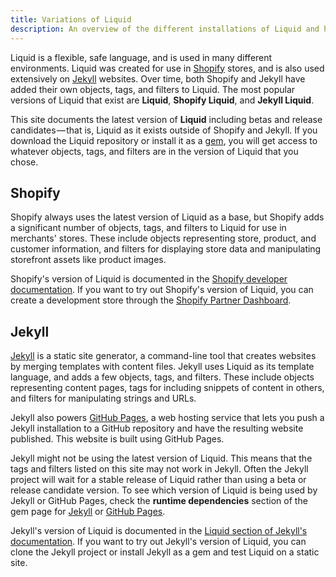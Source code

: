 ```yaml
---
title: Variations of Liquid
description: An overview of the different installations of Liquid and how Liquid can change depending on where you're using it.
---
```


Liquid is a flexible, safe language, and is used in many different environments. Liquid was created for use in [Shopify](https://www.shopify.com) stores, and is also used extensively on [Jekyll](https://jekyllrb.com) websites. Over time, both Shopify and Jekyll have added their own objects, tags, and filters to Liquid. The most popular versions of Liquid that exist are **Liquid**, **Shopify Liquid**, and **Jekyll Liquid**.

This site documents the latest version of **Liquid** including betas and release candidates — that is, Liquid as it exists outside of Shopify and Jekyll. If you download the Liquid repository or install it as a [gem](https://rubygems.org/gems/liquid), you will get access to whatever objects, tags, and filters are in the version of Liquid that you chose.

## Shopify

Shopify always uses the latest version of Liquid as a base, but Shopify adds a significant number of objects, tags, and filters to Liquid for use in merchants' stores. These include objects representing store, product, and customer information, and filters for displaying store data and manipulating storefront assets like product images.

Shopify's version of Liquid is documented in the [Shopify developer documentation](https://shopify.dev/docs/themes/liquid/reference). If you want to try out Shopify's version of Liquid, you can create a development store through the [Shopify Partner Dashboard](https://help.shopify.com/en/partners/dashboard/managing-stores/development-stores).

## Jekyll

[Jekyll](https://jekyllrb.com) is a static site generator, a command-line tool that creates websites by merging templates with content files. Jekyll uses Liquid as its template language, and adds a few objects, tags, and filters. These include objects representing content pages, tags for including snippets of content in others, and filters for manipulating strings and URLs.

Jekyll also powers [GitHub Pages](https://pages.github.com/), a web hosting service that lets you push a Jekyll installation to a GitHub repository and have the resulting website published. This website is built using GitHub Pages.

Jekyll might not be using the latest version of Liquid. This means that the tags and filters listed on this site may not work in Jekyll. Often the Jekyll project will wait for a stable release of Liquid rather than using a beta or release candidate version. To see which version of Liquid is being used by Jekyll or GitHub Pages, check the **runtime dependencies** section of the gem page for [Jekyll](https://rubygems.org/gems/jekyll) or [GitHub Pages](https://rubygems.org/gems/github-pages).

Jekyll's version of Liquid is documented in the [Liquid section of Jekyll's documentation](https://jekyllrb.com/docs/liquid/). If you want to try out Jekyll's version of Liquid, you can clone the Jekyll project or install Jekyll as a gem and test Liquid on a static site.
